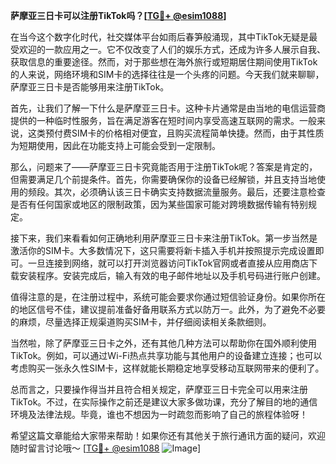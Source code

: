**萨摩亚三日卡可以注册TikTok吗？[[TG💪+ @esim1088](https://t.me/s/esim1088)]**

在当今这个数字化时代，社交媒体平台如雨后春笋般涌现，其中TikTok无疑是最受欢迎的一款应用之一。它不仅改变了人们的娱乐方式，还成为许多人展示自我、获取信息的重要途径。然而，对于那些想在海外旅行或短期居住期间使用TikTok的人来说，网络环境和SIM卡的选择往往是一个头疼的问题。今天我们就来聊聊，萨摩亚三日卡是否能够用来注册TikTok。

首先，让我们了解一下什么是萨摩亚三日卡。这种卡片通常是由当地的电信运营商提供的一种临时性服务，旨在满足游客在短时间内享受高速互联网的需求。一般来说，这类预付费SIM卡的价格相对便宜，且购买流程简单快捷。然而，由于其性质为短期使用，因此在功能支持上可能会受到一定限制。

那么，问题来了——萨摩亚三日卡究竟能否用于注册TikTok呢？答案是肯定的，但需要满足几个前提条件。首先，你需要确保你的设备已经解锁，并且支持当地使用的频段。其次，必须确认该三日卡确实支持数据流量服务。最后，还要注意检查是否有任何国家或地区的限制政策，因为某些国家可能对跨境数据传输有特别规定。

接下来，我们来看看如何正确地利用萨摩亚三日卡来注册TikTok。第一步当然是激活你的SIM卡。大多数情况下，这只需要将新卡插入手机并按照提示完成设置即可。一旦连接到网络，就可以打开浏览器访问TikTok官网或者直接从应用商店下载安装程序。安装完成后，输入有效的电子邮件地址以及手机号码进行账户创建。

值得注意的是，在注册过程中，系统可能会要求你通过短信验证身份。如果你所在的地区信号不佳，建议提前准备好备用联系方式以防万一。此外，为了避免不必要的麻烦，尽量选择正规渠道购买SIM卡，并仔细阅读相关条款细则。

当然啦，除了萨摩亚三日卡之外，还有其他几种方法可以帮助你在国外顺利使用TikTok。例如，可以通过Wi-Fi热点共享功能与其他用户的设备建立连接；也可以考虑购买一张永久性SIM卡，这样就能长期稳定地享受移动互联网带来的便利了。

总而言之，只要操作得当并且符合相关规定，萨摩亚三日卡完全可以用来注册TikTok。不过，在实际操作之前还是建议大家多做功课，充分了解目的地的通信环境及法律法规。毕竟，谁也不想因为一时疏忽而影响了自己的旅程体验呀！

希望这篇文章能给大家带来帮助！如果你还有其他关于旅行通讯方面的疑问，欢迎随时留言讨论哦～ [[TG💪+ @esim1088](https://t.me/s/esim1088) ![Image](https://i.postimg.cc/4NQfJmqS/Snipaste-2025-05-13-00-14-12.png)]